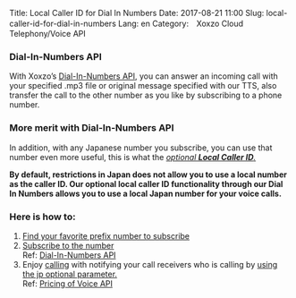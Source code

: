 Title: Local Caller ID for Dial In Numbers
Date: 2017-08-21 11:00
Slug: local-caller-id-for-dial-in-numbers
Lang: en
Category:　Xoxzo Cloud Telephony/Voice API

### Dial-In-Numbers API
With Xoxzo’s [Dial-In-Numbers API](https://www.xoxzo.com/en/about/voice-api/#din), you can answer an incoming call with your specified .mp3 file or original message specified with our TTS, also transfer the call to the other number as you like by subscribing to a phone number.

### More merit with Dial-In-Numbers API
In addition, with any Japanese number you subscribe, you can use that number even more useful, this is what the [*optional **Local Caller ID**.*](https://www.xoxzo.com/en/about/voice-api/)

**By default, restrictions in Japan does not allow you to use a local number as the caller ID. Our optional local caller ID functionality through our Dial In Numbers allows you to use a local Japan number for your voice calls.**

### Here is how to:
1. [Find your favorite prefix number to subscribe](http://docs.xoxzo.com/en/din.html#finding-a-dial-in-number-via-api)
2. [Subscribe to the number](http://docs.xoxzo.com/en/din.html#subscribing-to-a-dial-in-number-via-api)</br>
Ref: [Dial-In-Numbers API](https://www.xoxzo.com/en/about/pricing/voice/#din)
3. Enjoy [calling](http://docs.xoxzo.com/en/voice.html#simple-playback-api) with notifying your call receivers who is calling by [using the jp optional parameter.](http://docs.xoxzo.com/ja/voice.html#jp-specific-optional-parameters)</br>
Ref: [Pricing of Voice API](https://www.xoxzo.com/en/about/pricing/voice/#outbound-call)

